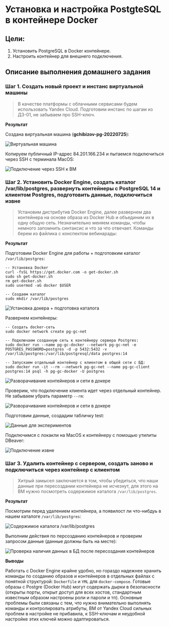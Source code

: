 # Установка и настройка PostgteSQL в контейнере Docker

## Цели:
1. Установить PostgreSQL в Docker контейнере.
1. Настроить контейнер для внешнего подключения.

## Описание выполнения домашнего задания

### Шаг 1. Создать новый проект и инстанс виртуальной машины

> В качестве платформы с облачными сервисами будем использовать Yandex Cloud. Подготовим инстанс по шагам из ДЗ-01, не забываем про SSH-ключ.

**Результат**

Создана виртуальная машина (**gchibizov-pg-20220725**):

![Виртуальная машина](/images/scr-dz02-01.png)

Копируем публичный IP-адрес 84.201.166.234 и пытаемся подключиться через SSH с терминала MacOS:

![Подключение через SSH к ВМ](/images/scr-dz02-02.png)


### Шаг 2. Установить Docker Engine, создать каталог /var/lib/postgres, развернуть контейнеры с PostgreSQL 14 и клиентом Postgres, подготовить данные, подключиться извне

> Установим дистрибутив Docker Engine, далее развернем два контейнера на основе образа из Docker Hub и объединим их в одну общую сеть. Незначительно меняем команды, чтобы немного запомнить синтаксис и что за что отвечает. Команды берем из файлика с конспектом вебинарады:


**Результат**

Подготовим Docker Engine для работы + подготовким каталог `/var/lib/postgres`:

```
-- Установка Docker
curl -fsSL https://get.docker.com -o get-docker.sh
sudo sh get-docker.sh
rm get-docker.sh
sudo usermod -aG docker $USER

-- Создаем каталог
sudo mkdir /var/lib/postgres
```

![Установка докера + подготовка каталога](/images/scr-dz02-03.png)

Развернем контейнеры:

```
-- Создать docker-сеть
sudo docker network create pg-gc-net

-- Подключаем созданную сеть к контейнеру сервера Postgres:
sudo docker run --name pg-gc-docker --network pg-gc-net -e POSTGRES_PASSWORD=postgres -d -p 5432:5432 -v /var/lib/postgres:/var/lib/postgresql/data postgres:14

-- Запускаем отдельный контейнер с клиентом в общей сети с БД:
sudo docker run -it --rm --network pg-gc-net --name pg-gc-client postgres:14 psql -h pg-gc-docker -U postgres

```

![Разворачивание контейнеров и сети в докере](/images/scr-dz02-04.png)

Проверим, что подключение клиента идет через отдельный контейнер. Не забываем убрать параметр `--rm`:

![Разворачивание контейнеров и сети в докере](/images/scr-dz02-05.png)

Подготовим данные, создадим табличку test:

![Данные для экспериментов](/images/scr-dz02-06.png)

Подключимся с локакли на MacOS к контейнеру с помощью утилиты DBeaver:

![Подключение извне](/images/scr-dz02-07.png)



### Шаг 3. Удалить контейнер с сервером, создать заново и подключиться через контейнер с клиентом

> Хитрый замысел заключается в том, чтобы убедиться, что наши данные при пересоздании контейнера не исчезнут, для этого на ВМ нужно посмотреть содержимое каталога `/var/lib/postgres`.

**Результат**

Посмотрим перед удалением контейнера, а появилост ли что-нибдуь в нашем каталоге `/var/lib/postgres`:

![Содержимое каталога /var/lib/postgres](/images/scr-dz02-08.png)

Выполним действия по персозданию контейнеров и проверим запросом данные (данные должны быть на месте):

![Проверка наличия данных в БД после пересоздания контейнеров](/images/scr-dz02-09.png)


**Выводы**

Работать с Docker Engine крайне удобно, но гораздо надежнее хранить команды по созданию образов и контейнеров в отдельных файлах с понятной структурой: `Dockerfile` и `YML` для `docker-compose`. Готовые образы с Postgre (Docker Hub) могут содержать дырки в безопасности (открыты порты, открыт доступ для всех хостов, стандартным известным образом настроены роли и пароли и тп). Основные проблемы были связаны с тем, что нужно внимательно выполнять команды и контролировать атрибуты, ВМ от Yandex Cloud сильных проблем в настройке не прибавила, к SSH-ключам и неудобной настройке этих ключей можно адаптироваться.



